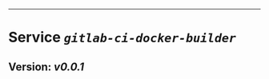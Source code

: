 ------------------------------------------------------------------------

Service *`gitlab-ci-docker-builder`*
====================================

Version: *v0.0.1*
-----------------
